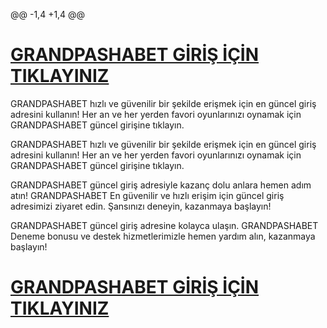 @@ -1,4 +1,4 @@

# [GRANDPASHABET GİRİŞ İÇİN TIKLAYINIZ](https://tinyurl.com/GrandPashaBet1)

GRANDPASHABET hızlı ve güvenilir bir şekilde erişmek için en güncel giriş adresini kullanın! Her an ve her yerden favori oyunlarınızı oynamak için GRANDPASHABET güncel girişine tıklayın.

GRANDPASHABET hızlı ve güvenilir bir şekilde erişmek için en güncel giriş adresini kullanın! Her an ve her yerden favori oyunlarınızı oynamak için GRANDPASHABET güncel girişine tıklayın.

GRANDPASHABET güncel giriş adresiyle kazanç dolu anlara hemen adım atın! GRANDPASHABET En güvenilir ve hızlı erişim için güncel giriş adresimizi ziyaret edin. Şansınızı deneyin, kazanmaya başlayın!

GRANDPASHABET güncel giriş adresine kolayca ulaşın. GRANDPASHABET Deneme bonusu ve destek hizmetlerimizle hemen yardım alın, kazanmaya başlayın!

# [GRANDPASHABET GİRİŞ İÇİN TIKLAYINIZ](https://tinyurl.com/GrandPashaBet1)
